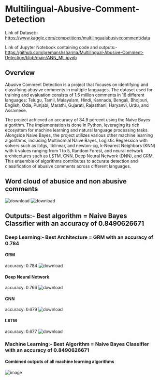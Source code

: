 # Multilingual-Abusive-Comment-Detection
Link of Dataset:- https://www.kaggle.com/competitions/multilingualabusivecomment/data

Link of Jupyter Notebook containing code and outputs:- https://github.com/premanshsharma/Multilingual-Abusive-Comment-Detection/blob/main/ANN_ML.ipynb
## Overview
Abusive Comment Detection is a project that focuses on identifying and classifying abusive comments in multiple languages. The dataset used for training and evaluation consists of 1.5 million comments in 16 different languages: Telugu, Tamil, Malayalam, Hindi, Kannada, Bengali, Bhojpuri, English, Odia, Punjabi, Marathi, Gujarati, Rajasthani, Haryanvi, Urdu, and Assamese.

The project achieved an accuracy of 84.9 percent using the Naive Bayes algorithm. The implementation is done in Python, leveraging its rich ecosystem for machine learning and natural language processing tasks. Alongside Naive Bayes, the project utilizes various other machine learning algorithms, including Multinomial Naive Bayes, Logistic Regression with solvers such as lbfgs, liblinear, and newton-cg, k-Nearest Neighbors (KNN) with k values ranging from 1 to 5, Random Forest, and neural network architectures such as LSTM, CNN, Deep Neural Network (DNN), and GRM. This ensemble of algorithms contributes to accurate detection and classification of abusive comments across different languages.

## Word cloud of abusice and non abusive comments
![download](https://github.com/premanshsharma/Multilingual-Abusive-Comment-Detection/assets/71265310/73efd08f-6f1d-4756-912e-d00f52d8aeb8)  ![download](https://github.com/premanshsharma/Multilingual-Abusive-Comment-Detection/assets/71265310/c5ce41b8-9b71-4512-b01d-4c3b7549f26f)


## Outputs:- Best algorithm = Naive Bayes Classifier with an accuracy of 0.8490626671 
### Deep Learning:- Best Architecture = GRM with an accuracy of 0.784
#### GRM
accuracy:  0.784
![download](https://github.com/premanshsharma/Multilingual-Abusive-Comment-Detection/assets/71265310/547832c8-02eb-45a2-aec3-4675399da14d)

#### Deep Neural Network 
accuracy: 0.766
![download](https://github.com/premanshsharma/Multilingual-Abusive-Comment-Detection/assets/71265310/a2986524-6013-4820-a8be-ec2288d9b666)

#### CNN
accuracy: 0.679
![download](https://github.com/premanshsharma/Multilingual-Abusive-Comment-Detection/assets/71265310/94aafabf-4a6e-4db2-b297-c251bca0c88e)

#### LSTM
accuracy: 0.677
![download](https://github.com/premanshsharma/Multilingual-Abusive-Comment-Detection/assets/71265310/fbe57eb6-9edd-4ed5-955e-ac307c6fcefb)

### Machine Learning:- Best Algorithm = Naive Bayes Classifier with an accuracy of 0.8490626671 
#### Combined outputs of all machine learning algorithms

![image](https://github.com/premanshsharma/Multilingual-Abusive-Comment-Detection/assets/71265310/ea3e0b05-a905-4d68-9427-c72892297061)
